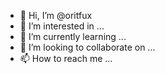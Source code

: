 - 👋 Hi, I’m @oritfux
- 👀 I’m interested in ...
- 🌱 I’m currently learning ...
- 💞️ I’m looking to collaborate on ...
- 📫 How to reach me ...

<!---
oritfux/oritfux is a ✨ special ✨ repository because its `README.md` (this file) appears on your GitHub profile.
You can click the Preview link to take a look at your changes.
--->
